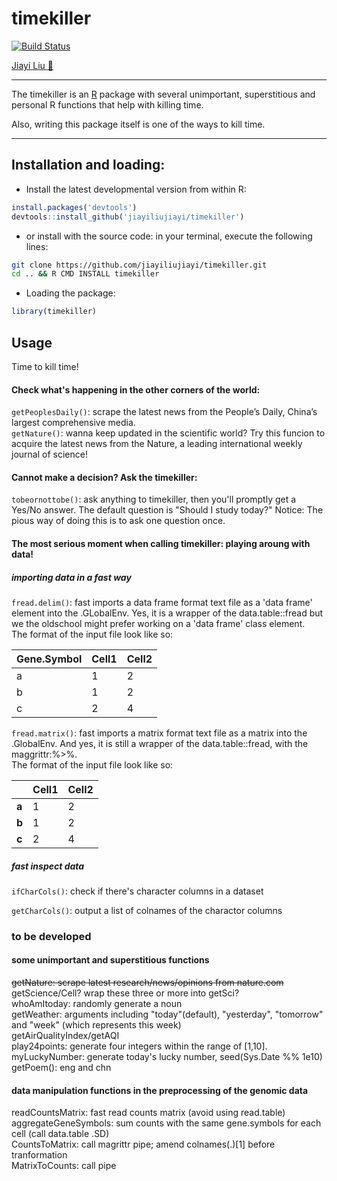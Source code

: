 # timekiller
[![Build Status](https://travis-ci.org/jiayiliujiayi/timekiller.svg?branch=master)](https://travis-ci.org/jiayiliujiayi/timekiller)

[Jiayi Liu :pig:](https://jiayiliu.me)

---
The timekiller is an [R](https://www.r-project.org) package with several unimportant, superstitious and personal R functions that help with killing time. 

Also, writing this package itself is one of the ways to kill time.  

---

Installation and loading:  
------------------------
-   Install the latest developmental version from within R:  
```r
install.packages('devtools')
devtools::install_github('jiayiliujiayi/timekiller')
```
-   or install with the source code: in your terminal, execute the following lines:    
```bash
git clone https://github.com/jiayiliujiayi/timekiller.git 
cd .. && R CMD INSTALL timekiller
```
-   Loading the package:  
```r
library(timekiller)
```
Usage  
------------------------
Time to kill time!  
#### Check what's happening in the other corners of the world:  
`getPeoplesDaily()`:  scrape the latest news from the People’s Daily, China’s largest comprehensive media.  
`getNature()`: wanna keep updated in the scientific world? Try this funcion to acquire the latest news from the Nature, a leading international weekly journal of science!  
#### Cannot make a decision? Ask the timekiller:  
`tobeornottobe()`:  ask anything to timekiller, then you'll promptly get a Yes/No answer.  The default question is "Should I study today?"  Notice: The pious way of doing this is to ask one question once.  

#### The most serious moment when calling timekiller: playing aroung with data! 
##### importing data in a fast way  
`fread.delim()`: fast imports a data frame format text file as a 'data frame' element into the .GLobalEnv.  Yes, it is a wrapper of the data.table::fread but we the oldschool might prefer working on a 'data frame' class element.  
The format of the input file look like so:  

| Gene.Symbol | Cell1 | Cell2 |
|-------------|-------|-------|
|a|1|2|
|b|1|2|
|c|2|4|

`fread.matrix()`: fast imports a matrix format text file as a matrix into the .GlobalEnv.  And yes, it is still a wrapper of the data.table::fread, with the maggrittr:%>%.  
The format of the input file look like so:  

|             | Cell1 | Cell2 |
|-------------|-------|-------|
|**a**|1|2|
|**b**|1|2|
|**c**|2|4|

##### fast inspect data

`ifCharCols()`: check if there's character columns in a dataset

`getCharCols()`: output a list of colnames of the charactor columns





### to be developed  
#### some unimportant and superstitious functions
~~getNature: scrape latest research/news/opinions from nature.com~~  
getScience/Cell? wrap these three or more into getSci?  
whoAmItoday: randomly generate a noun  
getWeather: arguments including "today"(default), "yesterday", "tomorrow" and "week" (which represents this week)  
getAirQualityIndex/getAQI  
play24points: generate four integers within the range of [1,10].  
myLuckyNumber: generate today's lucky number, seed(Sys.Date %% 1e10)  
getPoem(): eng and chn

#### data manipulation functions in the preprocessing of the genomic data  
readCountsMatrix: fast read counts matrix (avoid using read.table)  
aggregateGeneSymbols: sum counts with the same gene.symbols for each cell (call data.table .SD)  
CountsToMatrix: call magrittr pipe; amend colnames(.)[1] before tranformation  
MatrixToCounts: call pipe
